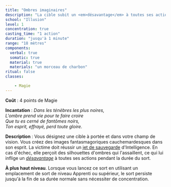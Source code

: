 ```yaml
---
title: "Ombres imaginaires"
description: "La cible subit un <em>désavantage</em> à toutes ses actions."
school: "Illusion"
level: 1
concentration: true
casting_time: "1 action"
duration: "jusqu'à 1 minute"
range: "18 mètres"
components:
  verbal: true
  somatic: true
  material: true
  materials: "un morceau de charbon"
ritual: false
classes:

    - Magie
---
```

**Coût** : 4 points de Magie   

**Incantation** : *Dans les ténèbres les plus noires,*   
*L'ombre prend vie pour te faire croire*   
*Que tu es cerné de fantômes noirs,*   
*Ton esprit, effrayé, perd toute gloire.*   

**Description** : Vous désignez une cible à portée et dans votre champ de vision. Vous créez des images fantasmagoriques cauchemardesques dans son esprit. La victime doit réussir un [jet de sauvegarde](/utiliser-les-caracteristiques/#jets-de-sauvegarde) d'Intelligence. En cas d'échec, elle perçoit des silhouettes d'ombres qui l'assaillent, ce qui lui inflige un [_désavantage_](/utiliser-les-caracteristiques/#avantage-et-desavantage) à toutes ses actions pendant la durée du sort.

**À plus haut niveau**. Lorsque vous lancez ce sort en utilisant un emplacement de sort de niveau Apprenti ou supérieur, le sort persiste jusqu'à la fin de sa durée normale sans nécessiter de concentration.
